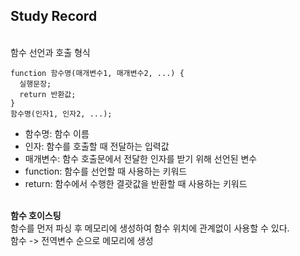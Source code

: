 ## Study Record
\
함수 선언과 호출 형식  
```
function 함수명(매개변수1, 매개변수2, ...) {
  실행문장;
  return 반환값;
}
함수명(인자1, 인자2, ...);
```  
- 함수명: 함수 이름
- 인자: 함수를 호출할 때 전달하는 입력값
- 매개변수: 함수 호출문에서 전달한 인자를 받기 위해 선언된 변수
- function: 함수를 선언할 때 사용하는 키워드
- return: 함수에서 수행한 결괏값을 반환할 때 사용하는 키워드

\
**함수 호이스팅**  
함수를 먼저 파싱 후 메모리에 생성하여
함수 위치에 관계없이 사용할 수 있다.  
함수 -> 전역변수 순으로 메모리에 생성